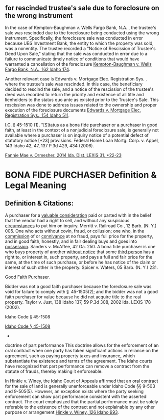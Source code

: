 ## for rescinded trustee's sale due to foreclosure on the wrong instrument
In the case of Kempton-Baughman v. Wells Fargo Bank, N.A. , the trustee's sale was rescinded due to the foreclosure being conducted using the wrong instrument. Specifically, the foreclosure sale was conducted in error because UBS Investment Bank, the entity to which the property was sold, was a nonentity. The trustee recorded a "Notice of Rescission of Trustee's Deed Upon Sale," stating that the sale was conducted in error due to a failure to communicate timely notice of conditions that would have warranted a cancellation of the foreclosure [Kempton-Baughman v. Wells Fargo Bank, N.A., 162 Idaho 174](https://plus.lexis.com/document?pddocfullpath=%2fshared%2fdocument%2fcases%2furn%3acontentItem%3a5NMR-MDG1-F04G-1022-00000-00&pdmfid=1530671&pdcontentcomponentid=6649&pdproductcontenttypeid=urn:pct:30&pdisdoclinkaccess=true&pdischatbotdoc=true).  
  
Another relevant case is Edwards v. Mortgage Elec. Registration Sys. , where the trustee's sale was rescinded. In this case, the beneficiary decided to rescind the sale, and a notice of the rescission of the trustee's deed was recorded to return the priority and existence of all title and lienholders to the status quo ante as existed prior to the Trustee's Sale. This rescission was done to address issues related to the ownership and proper execution of the foreclosure documents [Edwards v. Mortgage Elec. Registration Sys., 154 Idaho 511](https://plus.lexis.com/document?pddocfullpath=%2fshared%2fdocument%2fcases%2furn%3acontentItem%3a588K-87N1-F04G-100D-00000-00&pdmfid=1530671&pdcontentcomponentid=6649&pdproductcontenttypeid=urn:pct:30&pdisdoclinkaccess=true&pdischatbotdoc=true).







I.C. § 45-1510 (1). "[S]tatus as a bona fide purchaser or a purchaser in good faith, at least in the context of a nonjudicial foreclosure sale, is generally not available where a purchaser is on inquiry notice of a potential defect of statutory notice [*23]  provisions. Federal Home Loan Mortg. Corp. v. Appel, 143 Idaho 42, 47, 137 P.3d 429, 434 (2006).

  
[Fannie Mae v. Ormesher, 2014 Ida. Dist. LEXIS 31, *22-23](https://plus.lexis.com/api/document/collection/cases/id/5H1Y-94D1-JD0R-M09P-00000-00?cite=2014%20Ida.%20Dist.%20LEXIS%2031&context=1530671)




# BONA FIDE PURCHASER Definition & Legal Meaning

## Definition & Citations:

A purchaser for a [valuable consideration](https://thelawdictionary.org/valuable-consideration/) paid or parted with in the belief that the vendor had a right to sell, and without any suspicious [circumstances](https://thelawdictionary.org/circumstances/) to put him on inquiry. Merritt v. Railroad Co., 12 Barb. (N. Y.) 005. One who acts without covin, fraud, or collusion; one who, in the [commission](https://thelawdictionary.org/commission/) of or [connivance](https://thelawdictionary.org/connivance/) at no fraud, pays full price for the property, and in good faith, honestly, and in fair dealing buys and goes into [possession](https://thelawdictionary.org/possession/). Sanders v. McAffee, 42 Ga. 250. A bona fide purchaser is one who buys property of another [without notice](https://thelawdictionary.org/without-notice/) that some [third person](https://thelawdictionary.org/third-person/) has a right to, or interest in, such property, and pays a full and fair price for the same, at the time of such purchase, or before he has notice of the claim or interest of such other in the property. Spicer v. Waters, 05 Barb. (N. Y.) 231.


Good Faith Purchaser. 

Bidder was not a good faith purchaser because the foreclosure sale was void for failure to comply with § 45-1505(2); and the bidder was not a good faith purchaser for value because he did not acquire title to the real property. Taylor v. Just, 138 Idaho 137, 59 P.3d 308, 2002 Ida. LEXIS 178 (2002).

  
Idaho Code § 45-1508

  
[Idaho Code § 45-1508](https://plus.lexis.com/api/document/collection/statutes-legislation/id/637P-RBK1-DYB7-W2MX-00000-00?cite=Idaho%20Code%20%C2%A7%2045-1508&context=1530671)

- 


doctrine of part performance
This doctrine allows for the enforcement of an oral contract when one party has taken significant actions in reliance on the agreement, such as paying property taxes and insurance, which substantiate the existence and terms of the agreement. The Idaho courts have recognized that part performance can remove a contract from the statute of frauds, thereby making it enforceable.




In Hinkle v. Winey, the Idaho Court of Appeals affirmed that an oral contract for the sale of land is generally unenforceable under Idaho Code §§ 9-503 and 9-505(5). However, an exception exists where the party seeking enforcement can show part performance consistent with the asserted contract. The court emphasized that the partial performance must be solely referable to the existence of the contract and not explainable by any other purpose or arrangement [Hinkle v. Winey, 126 Idaho 993](https://plus.lexis.com/document?pddocfullpath=%2fshared%2fdocument%2fcases%2furn%3acontentItem%3a3RX4-2SW0-003D-33PD-00000-00&pdmfid=1530671&pdcontentcomponentid=6647&pdproductcontenttypeid=urn:pct:30&pdisdoclinkaccess=true&pdischatbotdoc=true).
